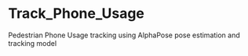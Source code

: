 # Track_Phone_Usage
Pedestrian Phone Usage tracking using AlphaPose pose estimation and tracking model

